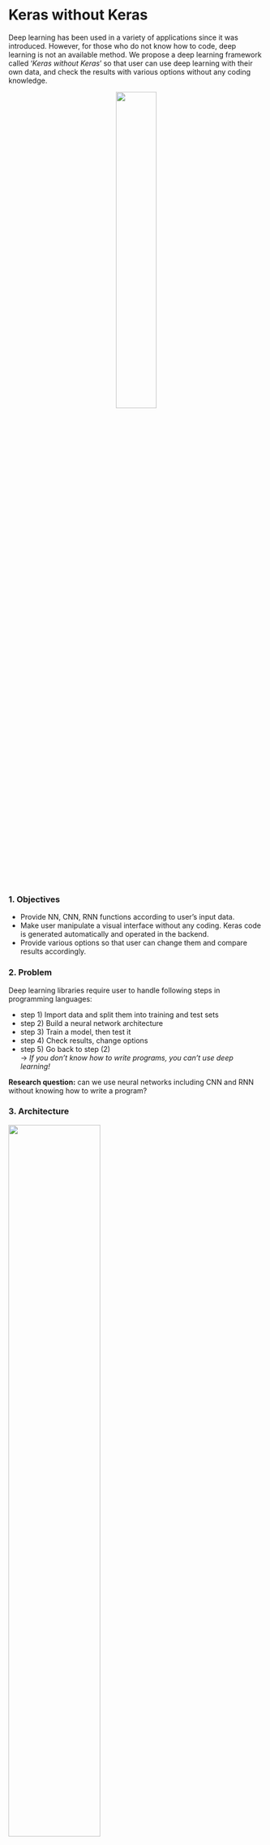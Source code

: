 # Keras without Keras

Deep learning has been used in a variety of applications since it was introduced. However, for those who do not know how to code, deep learning is not an available method. We propose a deep learning framework called ‘*Keras* *without* *Keras*’ so that user can use deep learning with their own data, and check the results with various options without any coding knowledge.

<center><img src="https://github.com/rc1208/Keras-without-Keras/blob/master/resources/framework.png" width="40%"></center>

### 1. Objectives

* Provide NN, CNN, RNN functions according to user’s input data. 
* Make user manipulate a visual interface without any coding. Keras code is generated automatically and operated in the backend.
* Provide various options so that user can change them and compare results accordingly.

### 2. Problem

Deep learning libraries require user to handle following steps in programming languages:

* step 1) Import data and split them into training and test sets
* step 2) Build a neural network architecture
* step 3) Train a model, then test it
* step 4) Check results, change options 
* step 5) Go back to step (2) <br>
→ *If you don’t know how to write programs, you can’t use deep learning!*

**Research question:** can we use neural networks including CNN and RNN without knowing how to write a program?

### 3. Architecture
<img src="https://github.com/rc1208/Keras-without-Keras/blob/master/resources/archi.png" width="60%">

***Frontend***
* *Data upload page (html, js, python)*: receive user’s data (tabular, image, text), and decide a network type (DNN, CNN, RNN)
* *Data selection page (html, js, python)*: allow user to retrieve saved data to run again
* *Build a net page (typescript)*: allow user to decide hyper-params, neural net architecture, and pass them to backend

***Backend***
* Generate a Keras code according to inputs (python)
* Train the network to generate the model
* Save the model to disk
* Send results to frontend

### 4. Result (User's view)
<img src="https://github.com/rc1208/Keras-without-Keras/blob/master/resources/result.png" width="100%">

### 5. How to run

1. Initialize the SQlite database -> `python init_database.py`
2. Run the Node Frontend Server
 - `cd playground`
 - Install Dependencies -> `npm i`
 - Compile the app and place it in the dist/ directory -> `npm run build`
 - Open a page on your browser -> `npm run serve`
3. Run the Flask Backend Server
 - To start the server -> `python app.py`
 - Optional Step: If you want to CURL on the models, run -> `python request.py` (Comment out the request that you don't want to test)
4. Some example data for uploading/running test:
 - tabular data: data/data_new.csv (for classification)
 - image data: data/mnist21x21_3789_one_hot.pklz (for image classification)
 - text data: data/asyoulikeit.txt (for language modeling)




## Softwares required to be installed: ##

### Backend Software Requirements ###

| Software      |  Link         | 
| ------------- |:-------------:| 
| Python 3 or > | [Python-3](https://www.python.org/downloads/) | 
| Flask         | [Flask Homepage](http://flask.pocoo.org/)      | 
| Docker        | [Docker Homepage](https://docs.docker.com/install/)      | 
| Tensorflow    | [Tensorflow Homepage](https://www.tensorflow.org/)      | 
| Keras         | [Keras Homepage](https://keras.io/)                     |
| Tensorflow Serving        |[Tensorflow Serving](https://www.tensorflow.org/tfx/guide/serving)      | 

### Frontend Software Requirements ###

| Software      |  Link         | 
| ------------- |:-------------:| 
| Node.js | [Node Homepage](https://nodejs.org/en/) | 
| Chrome Web Browser  | [Chrome homepage](https://www.google.com/chrome/) | 


### Feed Forward POST JSON ###

```json
curl -i -H "Content-Type: application/json" -X POST -d 
'{"nn_type":"feedforward", 
  "hidden_list":"5 5 1", 
  "inp": "5", 
  "activation_list":"relu relu sigmoid", 
  "optimiser":"adam", 
  "split_value": "0.2", 
  "loss_function": "binary_crossentropy", 
  "data_location":"data/data_new.csv" 
  }' 'http://localhost:3333/api/neural-network/v1.0/'
  ```
  
  ### CNN POST JSON ###
 
```json
curl -i -H "Content-Type: application/json" -X POST -d 
'{"hidden_list":"64 32 4", 
  "inp": "21",
  "kernel_size":"3 3", 
  "activation_list":"relu relu softmax", 
  "epochs":"3", 
  "optimiser":"adam", 
  "split_value": "0.2", 
  "loss_function": "categorical_crossentropy", 
  "data_location":"data/mnist21x21_3789_converted.pklz"}' 'http://localhost:3333/api/neural-network/v1.0/'
```

  ### RNN POST JSON ###
  
  ```json
curl -i -H "Content-Type: application/json" -X POST -d 
'{"nn_type":"rnn", 
  "lstm_out":"256",
  "dense_out":"100",
  "reg_dropout":"0.2",
  "epochs":"10",
  "batch_size":"1000",
  "optimiser":"adam", 
  "split_value": "0.2", 
  "loss_function": "categorical_crossentropy", 
  "data_location":"data/test_data.txt"}' 'http://localhost:3333/api/neural-network/v1.0/'
```
  
### Contributors
| Team Member      |  Github Link| 
| ------------- |:-------------:| 
| Chu Sheng | [Here](https://github.com/bamboo983) | 
| Ganesh Chandra Satish         | [Here](https://github.com/ganeshchandras)      | 
| Hansol Yoon       | [Here](https://github.com/hansolyoon)      | 
|  Rahul Chowdhury  | [Here](https://github.com/rc1208)      | 
|  Si Shen       | [Here](https://github.com/shensimeteor)                     |
